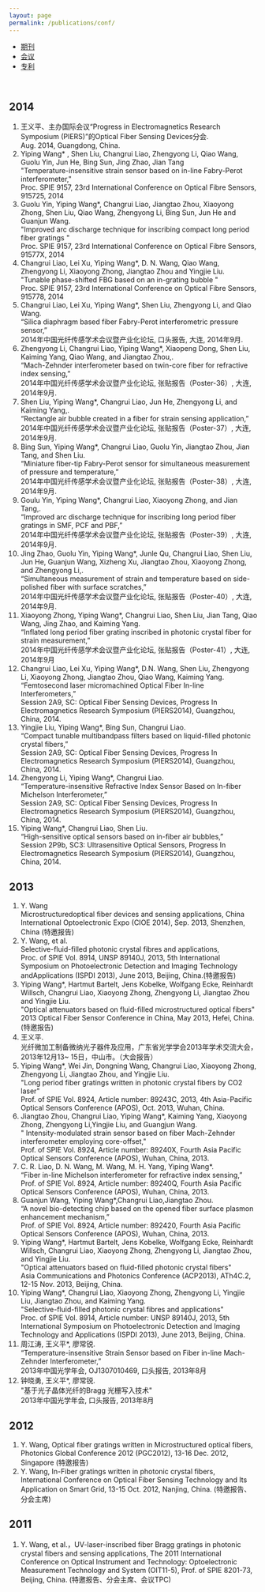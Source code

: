 ```yaml
---
layout: page
permalink: /publications/conf/
---
```


<div class="navbar center third">
<ul>
    <li><a href="{{ "/publications" | prepend: site.baseurl }}">期刊</a></li>
    <li class="active"><a href="{{ "/conf" | prepend: "/publications" | prepend: site.baseurl }}">会议</a></li>
    <li><a href="{{ "/patents" | prepend: "/publications" | prepend: site.baseurl }}">专利</a></li>
</ul>
</div>

<br>

2014
-------------------------
1.  王义平、主办国际会议“Progress in Electromagnetics Research Symposium (PIERS)”的Optical Fiber Sensing Devices分会.<br>Aug. 2014, Guangdong, China.<br>
2.  Yiping Wang* , Shen Liu, Changrui Liao, Zhengyong Li, Qiao Wang, Guolu Yin, Jun He, Bing Sun, Jing Zhao, Jian Tang<br>"Temperature-insensitive strain sensor based on in-line Fabry-Perot interferometer,"<br> Proc. SPIE 9157, 23rd International Conference on Optical Fibre Sensors, 915725, 2014 <br>
3.  Guolu Yin, Yiping Wang*, Changrui Liao, Jiangtao Zhou, Xiaoyong Zhong, Shen Liu, Qiao Wang, Zhengyong Li,  Bing Sun, Jun He and Guanjun Wang.<br>"Improved arc discharge technique for inscribing compact long period fiber gratings "<br>Proc. SPIE 9157, 23rd International Conference on Optical Fibre Sensors, 91577X, 2014<br>
4.	Changrui Liao, Lei Xu, Yiping Wang*, D. N. Wang, Qiao Wang, Zhengyong Li, Xiaoyong Zhong, Jiangtao Zhou and Yingjie Liu. <br>"Tunable phase-shifted FBG based on an in-grating bubble " <br>Proc. SPIE 9157, 23rd International Conference on Optical Fibre Sensors, 915778, 2014<br>
5.	Changrui Liao, Lei Xu, Yiping Wang*, Shen Liu, Zhengyong Li, and Qiao Wang. <br> “Silica diaphragm based fiber Fabry-Perot interferometric pressure sensor,” <br>2014年中国光纤传感学术会议暨产业化论坛, 口头报告, 大连, 2014年9月.<br>
6.	Zhengyong Li, Changrui Liao, Yiping Wang*, Xiaopeng Dong, Shen Liu, Kaiming Yang, Qiao Wang, and Jiangtao Zhou,. <br> “Mach-Zehnder interferometer based on twin-core fiber for refractive index sensing,” <br>2014年中国光纤传感学术会议暨产业化论坛, 张贴报告（Poster-36）, 大连, 2014年9月.<br>
7.	Shen Liu, Yiping Wang*, Changrui Liao, Jun He, Zhengyong Li, and Kaiming Yang,. <br> “Rectangle air bubble created in a fiber for strain sensing application,” <br>2014年中国光纤传感学术会议暨产业化论坛, 张贴报告（Poster-37）, 大连, 2014年9月.<br>
8.	Bing Sun, Yiping Wang*, Changrui Liao, Guolu Yin, Jiangtao Zhou, Jian Tang, and Shen Liu. <br> “Miniature fiber-tip Fabry-Perot sensor for simultaneous measurement of pressure and temperature,” <br>2014年中国光纤传感学术会议暨产业化论坛, 张贴报告（Poster-38）, 大连, 2014年9月.<br>
9.	Goulu Yin, Yiping Wang*, Changrui Liao, Xiaoyong Zhong, and Jian Tang,. <br> “Improved arc discharge technique for inscribing long period fiber gratings in SMF, PCF and PBF,” <br>2014年中国光纤传感学术会议暨产业化论坛, 张贴报告（Poster-39）, 大连, 2014年9月.<br>
10.	Jing Zhao, Guolu Yin, Yiping Wang*, Junle Qu, Changrui Liao, Shen Liu, Jun He, Guanjun Wang, Xizheng Xu, Jiangtao Zhou, Xiaoyong Zhong, and Zhengyong Li,. <br> “Simultaneous measurement of strain and temperature based on side-polished fiber with surface scratches,” <br>2014年中国光纤传感学术会议暨产业化论坛, 张贴报告（Poster-40）, 大连, 2014年9月.<br>
11.	Xiaoyong Zhong, Yiping Wang*, Changrui Liao, Shen Liu, Jian Tang, Qiao Wang, Jing Zhao, and Kaiming Yang. <br> “Inflated long period fiber grating inscribed in photonic crystal fiber for strain measurement,” <br> 2014年中国光纤传感学术会议暨产业化论坛, 张贴报告（Poster-41）, 大连, 2014年9月<br>
12.	Changrui Liao, Lei Xu, Yiping Wang*, D.N. Wang, Shen Liu, Zhengyong Li, Xiaoyong Zhong, Jiangtao Zhou, Qiao Wang, Kaiming Yang. <br> “Femtosecond laser micromachined Optical Fiber In-line Interferometers,” <br> Session 2A9, SC: Optical Fiber Sensing Devices, Progress In Electromagnetics Research Symposium (PIERS2014), Guangzhou, China, 2014. <br>
13.	Yingjie Liu, Yiping Wang*, Bing Sun, Changrui Liao. <br> “Compact tunable multibandpass filters based on liquid-filled photonic crystal fibers,” <br>Session 2A9, SC: Optical Fiber Sensing Devices, Progress In Electromagnetics Research Symposium (PIERS2014), Guangzhou, China, 2014.<br>
14.	Zhengyong Li, Yiping Wang*, Changrui Liao. <br> “Temperature-insensitive Refractive Index Sensor Based on In-fiber Michelson Interferometer,” <br>Session 2A9, SC: Optical Fiber Sensing Devices, Progress In Electromagnetics Research Symposium (PIERS2014), Guangzhou, China, 2014.<br>
15.	Yiping Wang*, Changrui Liao, Shen Liu. <br> “High-sensitive optical sensors based on in-fiber air bubbles,” <br> Session 2P9b, SC3: Ultrasensitive Optical Sensors, Progress In Electromagnetics Research Symposium (PIERS2014), Guangzhou, China, 2014.<br>

2013
-------------------------
1.  Y. Wang<br>Microstructuredoptical fiber devices and sensing applications, China International Optoelectronic Expo (CIOE 2014), Sep. 2013, Shenzhen, China (特邀报告)<br>
2.  Y. Wang, et al.<br> Selective-fluid-filled photonic crystal fibres and applications,<br>Proc. of SPIE Vol. 8914, UNSP 89140J, 2013, 5th International Symposium on Photoelectronic Detection and Imaging Technology andApplications (ISPDI 2013), June 2013, Beijing, China.(特邀报告)<br>
3.	Yiping Wang*, Hartmut Bartelt, Jens Kobelke, Wolfgang Ecke, Reinhardt Willsch, Changrui Liao, Xiaoyong Zhong, Zhengyong Li, Jiangtao Zhou and Yingjie Liu. <br>"Optical attenuators based on fluid-filled microstructured optical fibers"<br> 2013 Optical Fiber Sensor Conference in China, May 2013, Hefei, China. (特邀报告)<br>
4.  王义平.<br>光纤微加工制备微纳光子器件及应用，广东省光学学会2013年学术交流大会，2013年12月13~ 15日，中山市。（大会报告）<br>
5.	Yiping Wang*, Wei Jin, Dongning Wang, Changrui Liao, Xiaoyong Zhong, Zhengyong Li, Jiangtao Zhou, and Yingjie Liu. <br>"Long period fiber gratings written in photonic crystal fibers by CO2 laser"<br>Prof. of SPIE Vol. 8924, Article number: 89243C, 2013, 4th Asia-Pacific Optical Sensors Conference (APOS), Oct. 2013, Wuhan, China.<br>
6.	Jiangtao Zhou, Changrui Liao, Yiping Wang*, Kaiming Yang, Xiaoyong Zhong, Zhengyong Li,Yingjie Liu, and Guangjun Wang. <br>" Intensity-modulated strain sensor based on fiber Mach-Zehnder interferometer employing core-offset," <br> Prof. of SPIE Vol. 8924, Article number: 89240X, Fourth Asia Pacific Optical Sensors Conference (APOS), Wuhan, China, 2013.<br>
7.	C. R. Liao, D. N. Wang, M. Wang, M. H. Yang, Yiping Wang*.<br> “Fiber in-line Michelson interferometer for refractive index sensing,” <br>Prof. of SPIE Vol. 8924, Article number: 89240Q, Fourth Asia Pacific Optical Sensors Conference (APOS), Wuhan, China, 2013.<br>
8.	Guanjun Wang, Yiping Wang*,Changrui Liao,Jiangtao Zhou. <br> “A novel bio-detecting chip based on the opened fiber surface plasmon enhancement mechanism,” <br> Prof. of SPIE Vol. 8924, Article number: 892420, Fourth Asia Pacific Optical Sensors Conference (APOS), Wuhan, China, 2013. <br>
9.	Yiping Wang*, Hartmut Bartelt, Jens Kobelke, Wolfgang Ecke, Reinhardt Willsch, Changrui Liao, Xiaoyong Zhong, Zhengyong Li, Jiangtao Zhou, and Yingjie Liu. <br>"Optical attenuators based on fluid-filled photonic crystal fibers"<br>Asia Communications and Photonics Conference (ACP2013), ATh4C.2, 12-15 Nov. 2013, Beijing, China.<br>
10.	Yiping Wang*, Changrui Liao, Xiaoyong Zhong, Zhengyong Li, Yingjie Liu, Jiangtao Zhou, and Kaiming Yang. <br>"Selective-fluid-filled photonic crystal fibres and applications"<br> Proc. of SPIE Vol. 8914, Article number: UNSP 89140J, 2013, 5th International Symposium on Photoelectronic Detection and Imaging Technology and Applications (ISPDI 2013), June 2013, Beijing, China.<br>
11.	周江涛, 王义平*, 廖常锐.<br> “Temperature-insensitive Strain Sensor based on Fiber in-line Mach-Zehnder Interferometer,” <br> 2013年中国光学年会, OJ1307010469, 口头报告, 2013年8月<br>
12.	钟晓勇, 王义平*, 廖常锐. <br>"基于光子晶体光纤的Bragg 光栅写入技术"<br> 2013年中国光学年会, 口头报告, 2013年8月

2012
-------------------------
1.  Y. Wang, Optical fiber gratings written in Microstructured optical fibers, Photonics Global Conference 2012 (PGC2012), 13-16 Dec. 2012, Singapore (特邀报告)<br>
2.  Y. Wang, In-Fiber gratings written in photonic crystal fibers, International Conference on Optical Fiber Sensing Technology and Its Application on Smart Grid, 13-15 Oct. 2012, Nanjing, China. (特邀报告、分会主席)

2011
-------------------------
1.  Y. Wang, et al.，UV-laser-inscribed fiber Bragg gratings in photonic crystal fibers and sensing applications, The 2011 International Conference on Optical Instrument and Technology: Optoelectronic Measurement Technology and System (OIT11-5), Prof. of SPIE 8201-73, Beijing, China. (特邀报告、分会主席、会议TPC)
